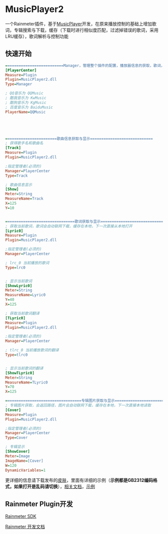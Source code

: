 # MusicPlayer2
一个Rainmeter插件，基于[MusicPlayer](https://github.com/df32/Rainmeter_Plugins/tree/master/MusicPlayer)开发，在原来播放控制的基础上增加歌词，专辑搜索与下载，缓存（下载时进行相似度匹配，过滤掉错误的歌词，采用LRU缓存），歌词解析与控制功能


## 快速开始
```ini
==========================Manager，管理整个插件的配置，播放器信息的获取，歌词，专辑的获取=====================
[PlayerCenter]
Measure=Plugin
Plugin=MusicPlayer2.dll
Type=Manager

; QQ音乐为 QQMusic
; 酷我音乐为 KwMusic
; 酷狗音乐为 KgMusic
; 百度音乐为 BaiduMusic
PlayerName=QQMusic





=======================歌曲信息获取与显示============================
; 获得歌手名和歌曲名
[Track]
Measure=Plugin
Plugin=MusicPlayer2.dll

;指定管理者(必须的)
Manager=PlayerCenter
Type=Track

; 歌曲信息显示
[Show]
Meter=String
MeasureName=Track
X=125
Y=10


===============================歌词获取与显示================================
; 获取当前歌词，歌词会自动联网下载，缓存在本地，下一次直接从本地打开
[Lyric0]
Measure=Plugin
Plugin=MusicPlayer2.dll

;指定管理者(必须的)
Manager=PlayerCenter

; lrc_0 当前播放的歌词
Type=lrc0


; 显示当前歌词
[ShowLyric0]
Meter=String
MeasureName=Lyric0
Y=40
X=125

; 获取当前歌词翻译
[TLyric0]
Measure=Plugin
Plugin=MusicPlayer2.dll

;指定管理者(必须的)
Manager=PlayerCenter

; tlrc_0 当前播放歌词的翻译
Type=tlrc0


; 显示当前歌词的翻译
[ShowTLyric0]
Meter=String
MeasureName=TLyric0
Y=70
X=125

==================================专辑图片获取与显示===========================
; 专辑图片获取，会返回路径，图片会自动联网下载，缓存在本地，下一次直接本地读取
[Cover]
Measure=Plugin
Plugin=MusicPlayer2.dll

;指定管理者(必须的)
Manager=PlayerCenter
Type=Cover

; 专辑显示
[ShowCover]
Meter=Image
ImageName=[Cover]
W=120
DynamicVariables=1
```
更详细的信息请下载发布的[皮肤](https://github.com/lxf2013/MusicPlayer2/releases)，里面有详细的示例（**示例都是GB2312编码格式，如果打开是乱码请切换**），[相关文档](https://github.com/lxf2013/MusicPlayer2/blob/main/Example/readme.md)，[示例](https://github.com/lxf2013/MusicPlayer2/tree/main/Example)

## Rainmeter Plugin开发
[Rainmeter SDK](https://github.com/rainmeter/rainmeter-plugin-sdk)

[Rainmeter 开发文档](https://docs.rainmeter.net/developers/plugin/cpp/)
